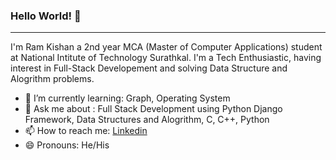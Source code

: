 ### Hello World! 👋
<hr>
I'm Ram Kishan a 2nd year MCA (Master of Computer Applications) student at National Intitute of Technology Surathkal.
I'm a Tech Enthusiastic, having interest in Full-Stack Developement and solving Data Structure and Alogrithm problems.


- 🌱 I’m currently learning: Graph, Operating System
- 💬 Ask me about : Full Stack Development using Python Django Framework, Data Structures and Alogrithm, C, C++, Python
- 📫 How to reach me: <a href="https://www.linkedin.com/in/ram-kishan-t-678455b2/">Linkedin</a>
- 😄 Pronouns: He/His
<!--
**ramkishanteli2/ramkishanteli2** is a ✨ _special_ ✨ repository because its `README.md` (this file) appears on your GitHub profile.

Here are some ideas to get you started:

- 🔭 I’m currently working on ...
- 🌱 I’m currently learning ...
- 👯 I’m looking to collaborate on ...
- 🤔 I’m looking for help with ...
- 💬 Ask me about ...
- 📫 How to reach me: ...
- 😄 Pronouns: ...
- ⚡ Fun fact: ...
-->
